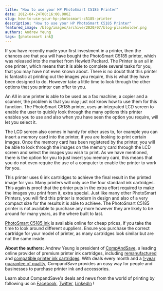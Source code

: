 ```yaml
---
title: "How to use your HP PhotoSmart C5185 Printer"
date: 2012-04-24T00:16:00.000Z
slug: how-to-use-your-hp-photosmart-c5185-printer
description: "How to use your HP PhotoSmart C5185 Printer"
featured_image: /blog/images/archive/2020/07/blog-placeholder.png
authors: Andrew Yeung
tags: [photosmart ink]
---
```


If you have recently made your first investment in a printer, then the chances are that you will have bought the PhotoSmart C5185 printer, which was released into the market from Hewlett Packard. The Printer is an all in one printer, which means that it is able to complete several tasks for you, that you may have not even known about. There is no doubt that this printer is fantastic at printing out the images you require, this is what they have been designed to do. However take a little time to look through the other options that you printer can offer to you. 

An All in one printer is able to be used as a fax machine, a copier and a scanner, the problem is that you may just not know how to use them for this function. The PhotoSmart C5185 printer, uses an integrated LCD screen to enable the user to quickly look through the many options this printer enables you to use and also when you have seen the option you require, will let you select it. 

The LCD screen also comes in handy for other uses to, for example you can insert a memory card into the printer, if you are looking to print certain images. Once the memory card has been registered by the printer, you will be able to look through the images on the memory card through the LCD screen and select the images you wish to print. As we have mentioned, there is the option for you to just insert you memory card, this means that you do not even require the use of a computer to enable the printer to work for you.

This printer uses 6 ink cartridges to achieve the final result in the printed image for you. Many printers will only use the four standard ink cartridges. This again is proof that the printer puts in the extra effort required to make the images you print from it, extra special. Just like many other PhotoSmart Printers, you will find this printer is modern in design and also of a very compact size for the results it is able to achieve. The PhotoSmart C5185 printer is not available to purchase any more however they are likely to be around for many years, as the where built to last. 

[PhotoSmart C5185 Ink](https://www.compandsave.com/hp/photosmart/c5185-ink-cartridges) is available online for cheap prices, if you take the time to look around different suppliers. Ensure you purchase the correct cartridge for your model of printer, as many cartridges look similar but are not the same inside.

  
**About the authors:** Andrew Yeung is president of [CompAndSave](https://www.compandsave.com/), a leading online provider of premium printer ink cartridges, including [remanufactured](https://www.compandsave.com/help) and [compatible printer ink cartridges](https://www.compandsave.com/help). With deals every month and a [1-year guarantee of quality](https://www.compandsave.com/help), CompandSave provides an easy way for people and businesses to purchase printer ink and accessories.

Learn about CompandSave's deals and news from the world of printing by following us on [Facebook](https://www.facebook.com/compandsave.ink), [Twitter](https://twitter.com/compandsave), [LinkedIn](https://www.linkedin.com) !